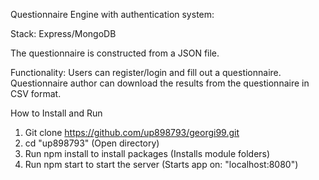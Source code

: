 Questionnaire Engine with authentication system:

Stack: Express/MongoDB

The questionnaire is constructed from a JSON file.

Functionality:
Users can register/login and fill out a questionnaire. 
Questionnaire author can download the results from the questionnaire in CSV format.


How to Install and Run
1. Git clone https://github.com/up898793/georgi99.git
2. cd "up898793" (Open directory)
2. Run npm install to install packages (Installs module folders)
3. Run npm start to start the server (Starts app on: "localhost:8080")

